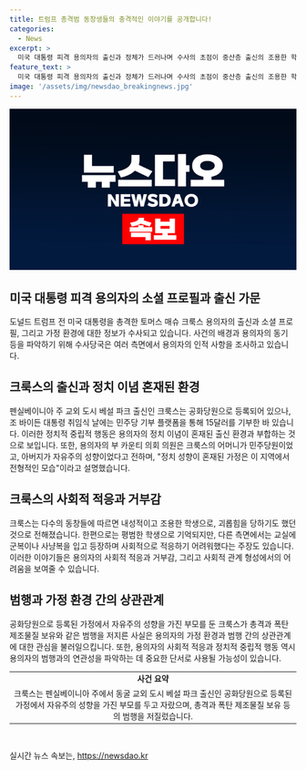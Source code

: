 ```yaml
---
title: 트럼프 총격범 동창생들의 충격적인 이야기를 공개합니다!
categories:
  - News
excerpt: >
  미국 대통령 피격 용의자의 출신과 정체가 드러나며 수사의 초점이 중산층 출신의 조용한 학생인 토머스 매슈 크룩스에 맞춰지고 있다. 그는 정신 질환, 테러리즘과의 연계 가능성 없이 중산층 출신의 정치이념 혼재된 가정에서 자랐다. 펜실베이니아 주 교외에 거주한 그는 공화당원으로 등록됐지만 민주당 기부도 했고, 범죄나 군 복무 경력은 없었다. 동창들은 내성적이고 조용한 친구였다고 말하며, 그의 과거에 괴롭힘과 트라우마가 있었음을 증언했다. 이러한 배경과 더불어 용의자의 차량과 자택에서 폭탄 제조물질 발견 등 사건의 진상은 여전히 수사 중이다.
feature_text: >
  미국 대통령 피격 용의자의 출신과 정체가 드러나며 수사의 초점이 중산층 출신의 조용한 학생인 토머스 매슈 크룩스에 맞춰지고 있다. 그는 정신 질환, 테러리즘과의 연계 가능성 없이 중산층 출신의 정치이념 혼재된 가정에서 자랐다. 펜실베이니아 주 교외에 거주한 그는 공화당원으로 등록됐지만 민주당 기부도 했고, 범죄나 군 복무 경력은 없었다. 동창들은 내성적이고 조용한 친구였다고 말하며, 그의 과거에 괴롭힘과 트라우마가 있었음을 증언했다. 이러한 배경과 더불어 용의자의 차량과 자택에서 폭탄 제조물질 발견 등 사건의 진상은 여전히 수사 중이다.
image: '/assets/img/newsdao_breakingnews.jpg'
---
```


<p><img src="/assets/img/newsdao_breakingnews.jpg" alt="flaretime 속보" /></p>

<h2 data-ke-size="size26">미국 대통령 피격 용의자의 소셜 프로필과 출신 가문</h2>

<p data-ke-size="size16">도널드 트럼프 전 미국 대통령을 총격한 토머스 매슈 크룩스 용의자의 출신과 소셜 프로필, 그리고 가정 환경에 대한 정보가 수사되고 있습니다. 사건의 배경과 용의자의 동기 등을 파악하기 위해 수사당국은 여러 측면에서 용의자의 인적 사항을 조사하고 있습니다.</p>

<h2 data-ke-size="size26">크룩스의 출신과 정치 이념 혼재된 환경</h2>

<p data-ke-size="size16">펜실베이니아 주 교외 도시 베설 파크 출신인 크룩스는 공화당원으로 등록되어 있으나, 조 바이든 대통령 취임식 날에는 민주당 기부 플랫폼을 통해 15달러를 기부한 바 있습니다. 이러한 정치적 중립적 행동은 용의자의 정치 이념이 혼재된 출신 환경과 부합하는 것으로 보입니다. 또한, 용의자의 부 카운티 의회 의원은 크룩스의 어머니가 민주당원이었고, 아버지가 자유주의 성향이었다고 전하며, "정치 성향이 혼재된 가정은 이 지역에서 전형적인 모습"이라고 설명했습니다.</p>

<h2 data-ke-size="size26">크룩스의 사회적 적응과 거부감</h2>

<p data-ke-size="size16">크룩스는 다수의 동창들에 따르면 내성적이고 조용한 학생으로, 괴롭힘을 당하기도 했던 것으로 전해졌습니다. 한편으로는 평범한 학생으로 기억되지만, 다른 측면에서는 교실에 군복이나 사냥복을 입고 등장하며 사회적으로 적응하기 어려워했다는 주장도 있습니다. 이러한 이야기들은 용의자의 사회적 적응과 거부감, 그리고 사회적 관계 형성에서의 어려움을 보여줄 수 있습니다.</p>

<h2 data-ke-size="size26">범행과 가정 환경 간의 상관관계</h2>

<p data-ke-size="size16">공화당원으로 등록된 가정에서 자유주의 성향을 가진 부모를 둔 크룩스가 총격과 폭탄 제조물질 보유와 같은 범행을 저지른 사실은 용의자의 가정 환경과 범행 간의 상관관계에 대한 관심을 불러일으킵니다. 또한, 용의자의 사회적 적응과 정치적 중립적 행동 역시 용의자의 범행과의 연관성을 파악하는 데 중요한 단서로 사용될 가능성이 있습니다.</p>

<table>
    <tr>
        <td style="text-align: center; height: 17px;"><b>사건 요약</b></td>
    </tr>
    <tr>
        <td style="text-align: center; height: 17px;">크룩스는 펜실베이니아 주에서 동굴 교외 도시 베설 파크 출신인 공화당원으로 등록된 가정에서 자유주의 성향을 가진 부모를 두고 자랐으며, 총격과 폭탄 제조물질 보유 등의 범행을 저질렀습니다.</td>
    </tr>
</table>

<p data-ke-size="size16">&nbsp;</p>
실시간 뉴스 속보는, <a href="https://newsdao.kr" rel="dofollow">https://newsdao.kr</a>


